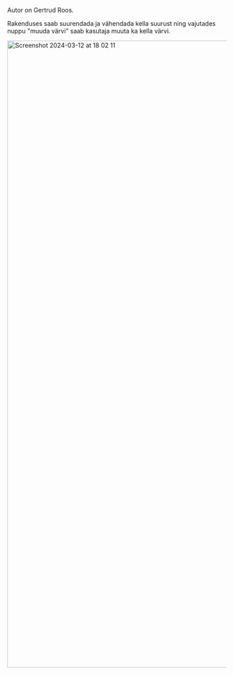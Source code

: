 Autor on Gertrud Roos.

Rakenduses saab suurendada ja vähendada kella suurust ning vajutades nuppu "muuda värvi" saab kasutaja muuta ka kella värvi.

<img width="1440" alt="Screenshot 2024-03-12 at 18 02 11" src="https://github.com/ruudiac/kodutoo-1/assets/133976166/5c12a9fd-70fb-4e22-a435-48c414e2bbe2">
